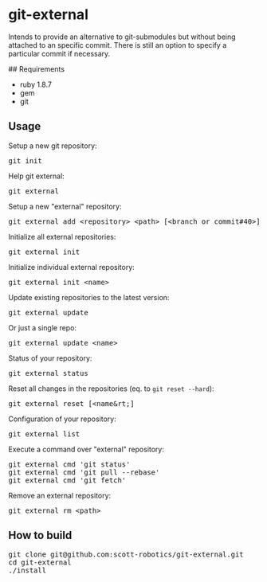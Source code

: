 # git-external

Intends to provide an alternative to git-submodules but without being
attached to an specific commit. There is still an option to specify a particular
commit if necessary.

## Requirements

* ruby 1.8.7
* gem
* git

## Usage

Setup a new git repository:
<pre class="terminal">
git init
</pre>

Help git external:
<pre class="terminal">
git external
</pre>

Setup a new "external" repository:
<pre class="terminal">
git external add &lt;repository> &lt;path&gt; [&lt;branch or commit#40&gt;]
</pre>

Initialize all external repositories:
<pre class="terminal">
git external init
</pre>

Initialize individual external repository:
<pre class="terminal">
git external init &lt;name&gt;
</pre>

Update existing repositories to the latest version:
<pre class="terminal">
git external update
</pre>

Or just a single repo:
<pre class="terminal">
git external update &lt;name&gt;
</pre>

Status of your repository:
<pre class="terminal">
git external status
</pre>

Reset all changes in the repositories (eq. to `git reset --hard`):
<pre class="terminal">
git external reset [&lt;name&rt;]
</pre>

Configuration of your repository:
<pre class="terminal">
git external list
</pre>

Execute a command over "external" repository:
<pre class="terminal">
git external cmd 'git status'
git external cmd 'git pull --rebase'
git external cmd 'git fetch'
</pre>

Remove an external repository:
<pre class="terminal">
git external rm &lt;path&gt;
</pre>

## How to build

<pre class="terminal">
git clone git@github.com:scott-robotics/git-external.git
cd git-external
./install
</pre>

